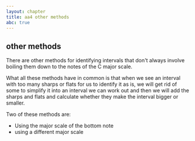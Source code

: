 ```yaml
---
layout: chapter
title: aa4 other methods
abc: true
---
```



## other methods 

There are other methods for identifying intervals that don't always involve boiling them down to the notes of the C major scale. 

What all these methods have in common is that when we see an interval with too many sharps or flats for us to identify it as is, we will get rid of some to simplify it into an interval we can work out and then we will add the sharps and flats and calculate whether they make the interval bigger or smaller. 

Two of these methods are: 

- Using the major scale of the bottom note
- using a different major scale 

